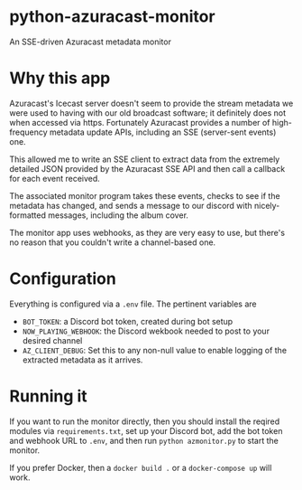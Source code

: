 # python-azuracast-monitor
An SSE-driven Azuracast metadata monitor

# Why this app
Azuracast's Icecast server doesn't seem to provide the stream metadata we were
used to having with our old broadcast software; it definitely does not when
accessed via https. Fortunately Azuracast provides a number of high-frequency
metadata update APIs, including an SSE (server-sent events) one.

This allowed me to write an SSE client to extract data from the extremely
detailed JSON provided by the Azuracast SSE API and then call a callback for
each event received.

The associated monitor program takes these events, checks to see if the
metadata has changed, and sends a message to our discord with nicely-formatted
messages, including the album cover.

The monitor app uses webhooks, as they are very easy to use, but there's no
reason that you couldn't write a channel-based one.

# Configuration
Everything is configured via a `.env` file. The pertinent variables are

 - `BOT_TOKEN`: a Discord bot token, created during bot setup
 - `NOW_PLAYING_WEBHOOK`: the Discord wekbook needed to post to your desired channel
 - `AZ_CLIENT_DEBUG`: Set this to any non-null value to enable logging of the extracted metadata as it arrives.

# Running it
If you want to run the monitor directly, then you should install the reqired
modules via `requirements.txt`, set up your Discord bot, add the bot token and
webhook URL to `.env`, and then run `python azmonitor.py` to start the monitor.

If you prefer Docker, then a `docker build .` or a `docker-compose up` will work.
